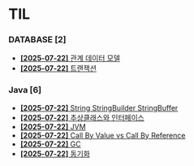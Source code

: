 # TIL
 
### DATABASE [2]
- [**[2025-07-22]**  관계 데이터 모델](https://github.com/A-lass/TIL/blob/main/DATABASE/관계_데이터_모델.md)
- [**[2025-07-22]**  트랜잭션](https://github.com/A-lass/TIL/blob/main/DATABASE/트랜잭션.md)
### Java [6]
- [**[2025-07-22]**  String StringBuilder StringBuffer](https://github.com/A-lass/TIL/blob/main/Java/String_StringBuilder_StringBuffer.md)
- [**[2025-07-22]**  추상클래스와 인터페이스](https://github.com/A-lass/TIL/blob/main/Java/추상클래스와_인터페이스.md)
- [**[2025-07-22]**  JVM](https://github.com/A-lass/TIL/blob/main/Java/JVM.md)
- [**[2025-07-22]**  Call By Value vs Call By Reference](https://github.com/A-lass/TIL/blob/main/Java/Call_By_Value_vs_Call_By_Reference.md)
- [**[2025-07-22]**  GC](https://github.com/A-lass/TIL/blob/main/Java/GC.md)
- [**[2025-07-22]**  동기화](https://github.com/A-lass/TIL/blob/main/Java/동기화.md)
